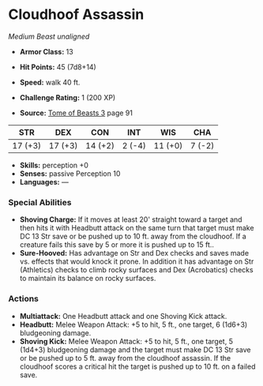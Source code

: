# Cloudhoof Assassin

*Medium* *Beast* *unaligned*

- **Armor Class:** 13
- **Hit Points:** 45 (7d8+14)
- **Speed:** walk 40 ft.

- **Challenge Rating:** 1 (200 XP)
- **Source:** [Tome of Beasts 3](https://koboldpress.com/kpstore/product/tome-of-beasts-3-for-5th-edition/) page 91

| STR | DEX | CON | INT | WIS | CHA |
| --- | --- | --- | --- | --- | --- |
| 17 (+3) | 17 (+3) | 14 (+2) | 2 (-4) | 11 (+0) | 7 (-2) |

- **Skills:** perception +0
- **Senses:** passive Perception 10
- **Languages:** —

### Special Abilities

- **Shoving Charge:** If it moves at least 20' straight toward a target and then hits it with Headbutt attack on the same turn that target must make DC 13 Str save or be pushed up to 10 ft. away from the cloudhoof. If a creature fails this save by 5 or more it is pushed up to 15 ft..
- **Sure-Hooved:** Has advantage on Str and Dex checks and saves made vs. effects that would knock it prone. In addition it has advantage on Str (Athletics) checks to climb rocky surfaces and Dex (Acrobatics) checks to maintain its balance on rocky surfaces.

### Actions

- **Multiattack:** One Headbutt attack and one Shoving Kick attack.
- **Headbutt:** Melee Weapon Attack: +5 to hit, 5 ft., one target, 6 (1d6+3) bludgeoning damage.
- **Shoving Kick:** Melee Weapon Attack: +5 to hit, 5 ft., one target, 5 (1d4+3) bludgeoning damage and the target must make DC 13 Str save or be pushed up to 5 ft. away from the cloudhoof assassin. If the cloudhoof scores a critical hit the target is pushed up to 10 ft. on a failed save.


